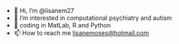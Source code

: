 - 👋 Hi, I’m @lisanem27
- 👀 I’m interested in computational psychiatry and autism
- 🌱 coding in MatLab, R and Python
- 📫 How to reach me lisanemoses@hotmail.com

<!---
lisanem27/lisanem27 is a ✨ special ✨ repository because its `README.md` (this file) appears on your GitHub profile.
You can click the Preview link to take a look at your changes.
--->
